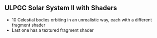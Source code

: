 ## ULPGC Solar System II with Shaders

- 10 Celestial bodies orbiting in an unrealistic way, each with a different fragment shader
- Last one has a textured fragment shader
